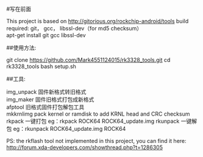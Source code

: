 #写在前面

This project is based on http://gitorious.org/rockchip-android/tools
build required: git， gcc， libssl-dev（for md5 checksum）  
apt-get install  git gcc libssl-dev

##使用方法:

git clone https://github.com/Mark4551124015/rk3328_tools.git
cd rk3328_tools
bash setup.sh

##工具:

img_unpack  固件新格式转旧格式   
img_maker	固件旧格式打包成新格式  
afptool		旧格式固件打包解包工具  
mkkrnlimg   pack kernel or ramdisk to add KRNL head and CRC checksum
rkpack      一键打包 eg：rkpack ROCK64 ROCK64_update.img
rkunpack    一键解包 eg：rkunpack ROCK64_update.img ROCK64


PS: the rkflash tool not implemented in this project, you can find it here: http://forum.xda-developers.com/showthread.php?t=1286305
